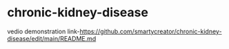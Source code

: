 # chronic-kidney-disease

vedio demonstration link-https://github.com/smartycreator/chronic-kidney-disease/edit/main/README.md
